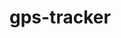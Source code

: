 # gps-tracker

<!DOCTYPE html>
<html>
<head>
  <title>GPS Tracking Map</title>
  <script src="https://maps.googleapis.com/maps/api/js?key=YOUR_GOOGLE_MAPS_API_KEY"></script>
  <script>
    function initMap() {
      var urlParams = new URLSearchParams(window.location.search);
      var data = JSON.parse(urlParams.get('data'));
      
      var map = new google.maps.Map(document.getElementById('map'), {
        zoom: 10,
        center: {lat: 0, lng: 0}
      });

      data.forEach(function(device) {
        var latLng = new google.maps.LatLng(device.Latitude, device.Longitude);
        new google.maps.Marker({
          position: latLng,
          map: map,
          title: device.DeviceID
        });
      });
    }

    window.onload = initMap;
  </script>
</head>
<body>
  <div id="map" style="height: 100%; width: 100%;"></div>
</body>
</html>

